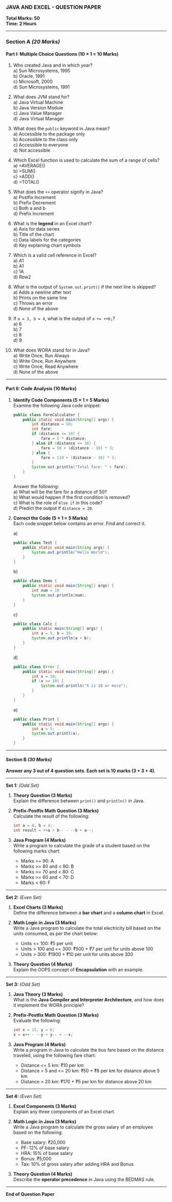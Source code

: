 ### **JAVA AND EXCEL - QUESTION PAPER**  
**Total Marks: 50**  
**Time: 2 Hours**  

---

### **Section A** *(20 Marks)*  

#### **Part I: Multiple Choice Questions (10 × 1 = 10 Marks)**  

1. Who created Java and in which year?  
   a) Sun Microsystems, 1995  
   b) Oracle, 1991  
   c) Microsoft, 2000  
   d) Sun Microsystems, 1991  

2. What does JVM stand for?  
   a) Java Virtual Machine  
   b) Java Version Module  
   c) Java Value Manager  
   d) Java Virtual Manager  

3. What does the `public` keyword in Java mean?  
   a) Accessible to the package only  
   b) Accessible to the class only  
   c) Accessible to everyone  
   d) Not accessible  

4. Which Excel function is used to calculate the sum of a range of cells?  
   a) =AVERAGE()  
   b) =SUM()  
   c) =ADD()  
   d) =TOTAL()  

5. What does the `++` operator signify in Java?  
   a) Postfix Increment  
   b) Prefix Decrement  
   c) Both a and b  
   d) Prefix Increment  

6. What is the **legend** in an Excel chart?  
   a) Axis for data series  
   b) Title of the chart  
   c) Data labels for the categories  
   d) Key explaining chart symbols  

7. Which is a valid cell reference in Excel?  
   a) $A1$  
   b) A1  
   c) 1A  
   d) Row2  

8. What is the output of `System.out.print()` if the next line is skipped?  
   a) Adds a newline after text  
   b) Prints on the same line  
   c) Throws an error  
   d) None of the above  

9. If `a = 3, b = 4`, what is the output of `a += ++b;`?  
   a) 6  
   b) 7  
   c) 8  
   d) 9  

10. What does WORA stand for in Java?  
    a) Write Once, Run Always  
    b) Write Once, Run Anywhere  
    c) Write Once, Read Anywhere  
    d) None of the above  

---

#### **Part II: Code Analysis (10 Marks)**  

1. **Identify Code Components (5 × 1 = 5 Marks)**  
   Examine the following Java code snippet:  
   ```java
   public class FareCalculator {
       public static void main(String[] args) {
           int distance = 50;
           int fare;
           if (distance <= 10) {
               fare = 5 * distance;
           } else if (distance <= 30) {
               fare = 50 + (distance - 10) * 3;
           } else {
               fare = 110 + (distance - 30) * 2;
           }
           System.out.println("Total fare: " + fare);
       }
   }
   ```  
   Answer the following:  
   a) What will be the fare for a distance of 50?  
   b) What would happen if the first condition is removed?  
   c) What is the role of `else if` in this code?  
   d) Predict the output if `distance = 20`.  

2. **Correct the Code (5 × 1 = 5 Marks)**  
   Each code snippet below contains an error. Find and correct it.  

   a)  
   ```java
   public class Test {
       public static void main(String args) {
           System.out.println("Hello World");
       }
   }
   ```  

   b)  
   ```java
   public class Demo {
       public static void main(String[] args) {
           int num = 10
           System.out.println(num);
       }
   }
   ```  

   c)  
   ```java
   public class Calc {
       public static main(String[] args) {
           int a = 5, b = 10;
           System.out.println(a + b);
       }
   }
   ```  

   d)  
   ```java
   public class Error {
       public static void main(String[] args) {
           int x = 10;
           if (x => 10) {
               System.out.println("X is 10 or more");
           }
       }
   }
   ```  

   e)  
   ```java
   public class Print {
       public static void main(String[] args) {
           int a = 5;
           System.out.printl(a);
       }
   }
   ```  

---

#### **Section B** *(30 Marks)*  

**Answer any 3 out of 4 question sets. Each set is 10 marks (3 + 3 + 4).**  

---

**Set 1:** *(Odd Set)*  

1. **Theory Question (3 Marks)**  
   Explain the difference between `print()` and `println()` in Java.  

2. **Prefix-Postfix Math Question (3 Marks)**  
   Calculate the result of the following:  
   ```java
   int a = 8, b = 4;
   int result = ++a + b-- - --b + a--;
   ```  

3. **Java Program (4 Marks)**  
   Write a program to calculate the grade of a student based on the following marks chart:  
   - Marks >= 90: A  
   - Marks >= 80 and < 90: B  
   - Marks >= 70 and < 80: C  
   - Marks >= 60 and < 70: D  
   - Marks < 60: F  

---

**Set 2:** *(Even Set)*  

1. **Excel Charts (3 Marks)**  
   Define the difference between a **bar chart** and a **column chart** in Excel.  

2. **Math Logic in Java (3 Marks)**  
   Write a Java program to calculate the total electricity bill based on the units consumed, as per the chart below:  
   - Units <= 100: ₹5 per unit  
   - Units > 100 and <= 300: ₹500 + ₹7 per unit for units above 100  
   - Units > 300: ₹1900 + ₹10 per unit for units above 300  

3. **Theory Question (4 Marks)**  
   Explain the OOPS concept of **Encapsulation** with an example.  

---

**Set 3:** *(Odd Set)*  

1. **Java Theory (3 Marks)**  
   What is the **Java Compiler and Interpreter Architecture**, and how does it implement the WORA principle?  

2. **Prefix-Postfix Math Question (3 Marks)**  
   Evaluate the following:  
   ```java
   int x = 15, y = 6;
   x = x++ - --y + y-- + --x;
   ```  

3. **Java Program (4 Marks)**  
   Write a program in Java to calculate the bus fare based on the distance traveled, using the following fare chart:  
   - Distance <= 5 km: ₹10 per km  
   - Distance > 5 and <= 20 km: ₹50 + ₹8 per km for distance above 5 km  
   - Distance > 20 km: ₹170 + ₹5 per km for distance above 20 km  

---

**Set 4:** *(Even Set)*  

1. **Excel Components (3 Marks)**  
   Explain any three components of an Excel chart.  

2. **Math Logic in Java (3 Marks)**  
   Write a Java program to calculate the gross salary of an employee based on the following:  
   - Base salary: ₹20,000  
   - PF: 12% of base salary  
   - HRA: 15% of base salary  
   - Bonus: ₹5,000  
   - Tax: 10% of gross salary after adding HRA and Bonus  

3. **Theory Question (4 Marks)**  
   Describe the **operator precedence** in Java using the BEDMAS rule.  

--- 

**End of Question Paper**
